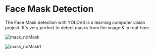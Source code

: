 # Face Mask Detection
The Face Mask detection with YOLOV3 is a learning computer vision project. It's very perfect to detect masks from the image &amp; in real-time.

![mask_noMask](https://user-images.githubusercontent.com/18087611/102311738-95287400-3f97-11eb-898a-5006f7abb969.jpg)

![mask_noMask1](https://user-images.githubusercontent.com/18087611/102311884-db7dd300-3f97-11eb-87ef-f7ddb446bc35.jpg)


